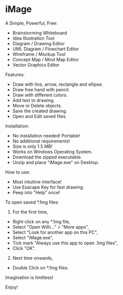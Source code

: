 # iMage

A Simple, Powerful, Free:
- Brainstorming Whiteboard
- Idea Illustration Tool
- Diagram / Drawing Editor
- UML Diagram / Flowchart Editor
- Wireframe / Mockup Tool
- Concept Map / Mind Map Editor
- Vector Graphics Editor

Features:
- Draw with line, arrow, rectangle and ellipse.
- Draw free hand with pencil.
- Draw with different colors.
- Add text to drawing.
- Move or Delete objects.
- Save the created drawing.
- Open and Edit saved files.

Installation:
- No installation needed! Portable!
- No additional requirements!
- Size is only 1.5 MB!
- Works on Windows Operating System.
- Download the zipped executable.
- Unzip and place "iMage.exe" on Desktop.

How to use:
- Most intuitive interface!
- Use Esacape Key for fast drawing.
- Peep into "Help" once!

To open saved *.1mg files:
1. For the first time,
- Right click on any *.1mg file,
- Select "Open With..." > "More apps",
- Select "Look for another app on this PC",
- Select "iMage.exe",
- Tick mark "Always use this app to open .1mg files",
- Click "OK".
2. Next time onwards,
- Double Click on *.1mg files.

Imagination is limitless!

Enjoy!
